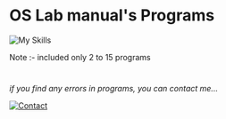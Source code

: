 
# OS Lab manual's Programs


![My Skills](https://skillicons.dev/icons?i=bash)

Note :- included only 2 to 15 programs


# 

_if you find any errors in programs, you can contact me..._

[![Contact](https://img.shields.io/badge/WA-97234%2030561-lightgrey?style=for-the-badge&logo=whatsapp)](https://api.whatsapp.com/send?phone=919723430561&text=Hi)

